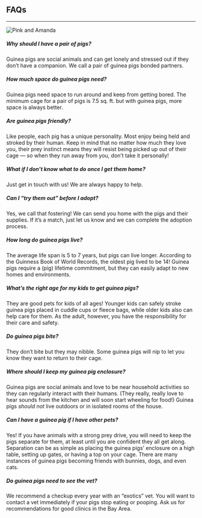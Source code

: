## FAQs

---

![Pink and Amanda](PinkandAmanda.png)

##### Why should I have a pair of pigs?

Guinea pigs are social animals and can get lonely and stressed out if they don’t have a companion. We call a pair of guinea pigs bonded partners.
  
##### How much space do guinea pigs need? 

Guinea pigs need space to run around and keep from getting bored. The minimum cage for a pair of pigs is 7.5 sq. ft. but with guinea pigs, more space is always better. 

##### Are guinea pigs friendly? 

Like people, each pig has a unique personality. Most enjoy being held and stroked by their human. Keep in mind that no matter how much they love you, their prey instinct means they will resist being picked up out of their cage — so when they run away from you, don’t take it personally!

##### What if I don’t know what to do once I get them home?

Just get in touch with us! We are always happy to help.

##### Can I “try them out” before I adopt?

Yes, we call that fostering! We can send you home with the pigs and their supplies. If it’s a match, just let us know and we can complete the adoption process.

##### How long do guinea pigs live?

The average life span is 5 to 7 years, but pigs can live longer. According to the Guinness Book of World Records, the oldest pig lived to be 14! Guinea pigs require a (pig) lifetime commitment, but they can easily adapt to new homes and environments.

##### What’s the right age for my kids to get guinea pigs?

They are good pets for kids of all ages! Younger kids can safely stroke guinea pigs placed in cuddle cups or fleece bags, while older kids also can help care for them. As the adult, however, you have the responsibility for their care and safety.

##### Do guinea pigs bite?

They don’t bite but they may nibble. Some guinea pigs will nip to let you know they want to return to their cage. 

##### Where should I keep my guinea pig enclosure?

Guinea pigs are social animals and love to be near household activities so they can regularly interact with their humans. (They really, really love to hear sounds from the kitchen and will soon start wheeling for food!)  Guinea pigs *should not* live outdoors or in isolated rooms of the house.

##### Can I have a guinea pig if I have other pets?

Yes! If you have animals with a strong prey drive, you will need to keep the pigs separate for them, at least until you are confident they all get along. Separation can be as simple as placing the guinea pigs’ enclosure on a high table, setting up gates, or having a top on your cage. There are many instances of guinea pigs becoming friends with bunnies, dogs, and even cats.

##### Do guinea pigs need to see the vet? 

We recommend a checkup every year with an “exotics” vet. You will want to contact a vet immediately if your pigs stop eating or pooping. Ask us for recommendations for good clinics in the Bay Area.
